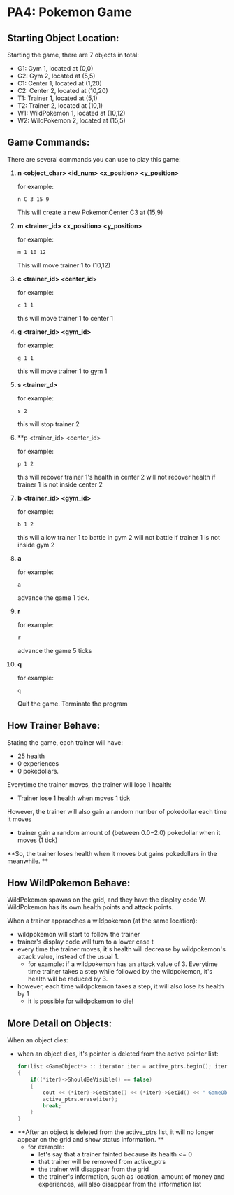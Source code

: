 # PA4: Pokemon Game

## Starting Object Location: 
Starting the game, there are 7 objects in total:
- G1: Gym 1, located at (0,0)
- G2: Gym 2, located at (5,5)
- C1: Center 1, located at (1,20)
- C2: Center 2, located at (10,20)
- T1: Trainer 1, located at (5,1)
- T2: Trainer 2, located at (10,1)
- W1: WildPokemon 1, located at (10,12)
- W2: WildPokemon 2, located at (15,5)

## Game Commands:
There are several commands you can use to play this game:
1. **n <object_char> <id_num> <x_position> <y_position>**

    for example:
    ```
    n C 3 15 9
    ```
    This will create a new PokemonCenter C3 at (15,9)

2. **m <trainer_id> <x_position> <y_position>**

    for example:
    ```
    m 1 10 12
    ```
    This will move trainer 1 to (10,12)

3. **c <trainer_id> <center_id>**

    for example:
    ```
    c 1 1
    ```
    this will move trainer 1 to center 1

4. **g <trainer_id> <gym_id>**

    for example:
    ```
    g 1 1
    ```
    this will move trainer 1 to gym 1

5. **s <trainer_d>**

    for example:
    ```
    s 2
    ```
    this will stop trainer 2 

6. **p <trainer_id> <center_id>

    for example:
    ```
    p 1 2
    ```
    this will recover trainer 1's health in center 2
    will not recover health if trainer 1 is not inside center 2

7. **b <trainer_id> <gym_id>**

    for example:
    ```
    b 1 2
    ```
    this will allow trainer 1 to battle in gym 2
    will not battle if trainer 1 is not inside gym 2

8. **a**

    for example: 
    ```
    a
    ```
    advance the game 1 tick. 

9. **r**

    for example:
    ```
    r
    ```
    advance the game 5 ticks

10. **q**

    for example:
    ```
    q
    ```
    Quit the game. Terminate the program


## How Trainer Behave: 
Stating the game, each trainer will have:
- 25 health
- 0 experiences
- 0 pokedollars. 

Everytime the trainer moves, the trainer will lose 1 health:
- Trainer lose 1 health when moves 1 tick

However, the trainer will also gain a random number of pokedollar each time it moves
- trainer gain a random amount of (between $0.0-$2.0) pokedollar when it moves (1 tick)

**So, the trainer loses health when it moves but gains pokedollars in the meanwhile. **


## How WildPokemon Behave:
WildPokemon spawns on the grid, and they have the display code W. 
WildPokemon has its own health points and attack points. 

When a trainer appraoches a wildpokemon (at the same location):
- wildpokemon will start to follow the trainer
- trainer's display code will turn to a lower case t
- every time the trainer moves, it's health will decrease by wildpokemon's attack value, instead of the usual 1. 
    - for example:
        if a wildpokemon has an attack value of 3. Everytime time trainer takes a step while followed by the wildpokemon, it's health will be reduced by 3. 
- however, each time wildpokemon takes a step, it will also lose its health by 1
    - it is possible for wildpokemon to die!


## More Detail on Objects:

When an object dies:
- when an object dies, it's pointer is deleted from the active pointer list:
    ```cpp
    for(list <GameObject*> :: iterator iter = active_ptrs.begin(); iter != active_ptrs.end(); iter++)
    {
        if((*iter)->ShouldBeVisible() == false)
        {
            cout << (*iter)->GetState() << (*iter)->GetId() << " GameObject Removed" << endl; 
            active_ptrs.erase(iter);
            break;
        }
    }
    ```
- **After an object is deleted from the active_ptrs list, it will no longer appear on the grid and show status information. **
    - for example:
        - let's say that a trainer fainted because its health <= 0
        - that trainer will be removed from active_ptrs
        - the trainer will disappear from the grid 
        - the trainer's information, such as location, amount of money and experiences, will also disappear from the information list





